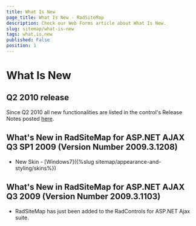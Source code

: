 ```yaml
---
title: What Is New
page_title: What Is New - RadSiteMap
description: Check our Web Forms article about What Is New.
slug: sitemap/what-is-new
tags: what,is,new
published: False
position: 1
---
```


# What Is New





## Q2 2010 release

Since Q2 2010 all new functionalities are listed in the control's Release Notes posted [here](https://www.telerik.com/products/aspnet-ajax/whats-new/release-history.aspx).

## What's New in RadSiteMap for ASP.NET AJAX Q3 SP1 2009 (Version Number 2009.3.1208)

* New Skin - [Windows7]({%slug sitemap/appearance-and-styling/skins%})

## What's New in RadSiteMap for ASP.NET AJAX Q3 2009 (Version Number 2009.3.1103)

* RadSiteMap has just been added to the RadControls for ASP.NET Ajax suite.
